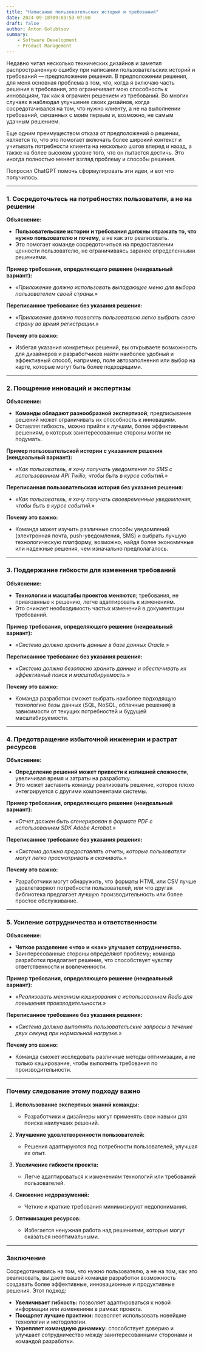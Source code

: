 ```yaml
---
title: "Написание пользовательских историй и требований"
date: 2024-09-18T09:03:53-07:00
draft: false
author: Anton Golubtsov
summary:
    - Software Development
    - Product Management
---
```


Недавно читал несколько технических дизайнов и заметил распространенную ошибку при написании пользовательских историй и требований — предположение решения. В предположении решения, для меня основная проблема в том, что, когда я включаю часть решения в требования, это ограничивает мою способность к инновациям, так как я ограчиен решением из требований. Во многих случаях я наблюдал улучшение своих дизайнов, когда сосредотачивался на том, что нужно клиенту, а не на выполнении требований, связанных с моим первым и, возможно, не самым удачным решением.

Еще одним преимуществом отказа от предположений о решении, является то, что это помогает включать более широкий контекст и учитывать потребности клиента на несколько шагов вперед и назад, а также на более высоком уровне того, что он пытается достичь. Это иногда полностью меняет взгляд проблему и способы решения.

Попросил ChatGPT помочь сформулировать эти идеи, и вот что получилось.

---

### **1. Сосредоточьтесь на потребностях пользователя, а не на решении**

**Объяснение:**

-   **Пользовательские истории и требования должны отражать то, что нужно пользователю и почему**, а не как это реализовать.
-   Это помогает команде сосредоточиться на предоставлении ценности пользователю, не ограничиваясь заранее определенными решениями.

**Пример требования, определяющего решение (неидеальный вариант):**

-   _«Приложение должно использовать выпадающее меню для выбора пользователем своей страны.»_

**Переписанное требование без указания решения:**

-   _«Приложение должно позволять пользователю легко выбрать свою страну во время регистрации.»_

**Почему это важно:**

-   Избегая указания конкретных решений, вы открываете возможность для дизайнеров и разработчиков найти наиболее удобный и эффективный способ, например, поле автозаполнения или выбор на карте, которые могут быть более подходящими.

---

### **2. Поощрение инноваций и экспертизы**

**Объяснение:**

-   **Команды обладают разнообразной экспертизой**; предписывание решений может ограничивать их способность к инновациям.
-   Оставляя гибкость, можно прийти к лучшим, более эффективным решениям, о которых заинтересованные стороны могли не подумать.

**Пример пользовательской истории с указанием решения (неидеальный вариант):**

-   _«Как пользователь, я хочу получать уведомления по SMS с использованием API Twilio, чтобы быть в курсе событий.»_

**Переписанная пользовательская история без указания решения:**

-   _«Как пользователь, я хочу получать своевременные уведомления, чтобы быть в курсе событий.»_

**Почему это важно:**

-   Команда может изучить различные способы уведомлений (электронная почта, push-уведомления, SMS) и выбрать лучшую технологическую платформу, возможно, найдя более экономичные или надежные решения, чем изначально предполагалось.

---

### **3. Поддержание гибкости для изменения требований**

**Объяснение:**

-   **Технологии и масштабы проектов меняются**; требования, не привязанные к решению, легче адаптировать к изменениям.
-   Это снижает необходимость частых изменений в документации требований.

**Пример требования, определяющего решение (неидеальный вариант):**

-   _«Система должна хранить данные в базе данных Oracle.»_

**Переписанное требование без указания решения:**

-   _«Система должна безопасно хранить данные и обеспечивать их эффективный поиск и масштабируемость.»_

**Почему это важно:**

-   Команда разработки сможет выбрать наиболее подходящую технологию базы данных (SQL, NoSQL, облачные решения) в зависимости от текущих потребностей и будущей масштабируемости.

---

### **4. Предотвращение избыточной инженерии и растрат ресурсов**

**Объяснение:**

-   **Определение решений может привести к излишней сложности**, увеличивая время и затраты на разработку.
-   Это может заставить команду реализовать решение, которое плохо интегрируется с другими компонентами системы.

**Пример требования, определяющего решение (неидеальный вариант):**

-   _«Отчет должен быть сгенерирован в формате PDF с использованием SDK Adobe Acrobat.»_

**Переписанное требование без указания решения:**

-   _«Система должна предоставлять отчеты, которые пользователи могут легко просматривать и скачивать.»_

**Почему это важно:**

-   Разработчики могут обнаружить, что форматы HTML или CSV лучше удовлетворяют потребности пользователей, или что другая библиотека предлагает лучшую производительность или более простое обслуживание.

---

### **5. Усиление сотрудничества и ответственности**

**Объяснение:**

-   **Четкое разделение «что» и «как» улучшает сотрудничество.**
-   Заинтересованные стороны определяют проблему; команда разработки предлагает решение, что способствует чувству ответственности и вовлеченности.

**Пример требования, определяющего решение (неидеальный вариант):**

-   _«Реализовать механизм кэширования с использованием Redis для повышения производительности.»_

**Переписанное требование без указания решения:**

-   _«Система должна выполнять пользовательские запросы в течение двух секунд при нормальной нагрузке.»_

**Почему это важно:**

-   Команда сможет исследовать различные методы оптимизации, а не только кэширование, чтобы выполнить требования по производительности.

---

### **Почему следование этому подходу важно**

1. **Использование экспертных знаний команды:**

    - Разработчики и дизайнеры могут применять свои навыки для поиска наилучших решений.

2. **Улучшение удовлетворенности пользователей:**

    - Решения адаптируются под потребности пользователей, улучшая их опыт.

3. **Увеличение гибкости проекта:**

    - Легче адаптироваться к изменениям технологий или требований пользователей.

4. **Снижение недоразумений:**

    - Четкие и краткие требования минимизируют недопонимания.

5. **Оптимизация ресурсов:**

    - Избегается ненужная работа над решениями, которые могут оказаться неоптимальными.

---

### **Заключение**

Сосредотачиваясь на том, что нужно пользователю, а не на том, как это реализовать, вы даете вашей команде разработки возможность создавать более эффективные, инновационные и продуктивные решения. Этот подход:

-   **Увеличивает гибкость:** позволяет адаптироваться к новой информации или изменениям в рамках проекта.
-   **Поощряет лучшие практики:** позволяет использовать новейшие технологии и методологии.
-   **Укрепляет командную динамику:** способствует доверию и улучшает сотрудничество между заинтересованными сторонами и командой разработки.
